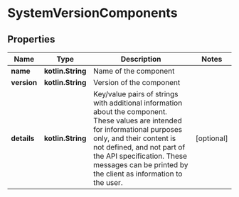 
# SystemVersionComponents

## Properties
Name | Type | Description | Notes
------------ | ------------- | ------------- | -------------
**name** | **kotlin.String** | Name of the component  | 
**version** | **kotlin.String** | Version of the component  | 
**details** | **kotlin.String** | Key/value pairs of strings with additional information about the component. These values are intended for informational purposes only, and their content is not defined, and not part of the API specification.  These messages can be printed by the client as information to the user.  |  [optional]



